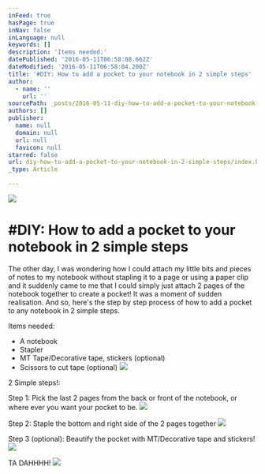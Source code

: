 ```yaml
---
inFeed: true
hasPage: true
inNav: false
inLanguage: null
keywords: []
description: 'Items needed:'
datePublished: '2016-05-11T06:58:08.662Z'
dateModified: '2016-05-11T06:58:04.200Z'
title: '#DIY: How to add a pocket to your notebook in 2 simple steps'
author:
  - name: ''
    url: ''
sourcePath: _posts/2016-05-11-diy-how-to-add-a-pocket-to-your-notebook-in-2-simple-steps.md
authors: []
publisher:
  name: null
  domain: null
  url: null
  favicon: null
starred: false
url: diy-how-to-add-a-pocket-to-your-notebook-in-2-simple-steps/index.html
_type: Article

---
```

![](https://the-grid-user-content.s3-us-west-2.amazonaws.com/c83b6402-7091-4083-bbc5-b369884f3bc5.jpg)

# \#DIY: How to add a pocket to your notebook in 2 simple steps

The other day, I was wondering how I could attach my little bits and pieces of notes to my notebook without stapling it to a page or using a paper clip and it suddenly came to me that I could simply just attach 2 pages of the notebook together to create a pocket! It was a moment of sudden realisation. And so, here's the step by step process of how to add a pocket to any notebook in 2 simple steps.

Items needed:

* A notebook
* Stapler
* MT Tape/Decorative tape, stickers (optional)
* Scissors to cut tape (optional)
![](https://the-grid-user-content.s3-us-west-2.amazonaws.com/af3472ce-46ad-4879-a51a-0868b84c44e5.jpg)

2 Simple steps!:

Step 1: Pick the last 2 pages from the back or front of the notebook, or where ever you want your pocket to be.
![](https://the-grid-user-content.s3-us-west-2.amazonaws.com/1196e5a0-7ba0-4c1c-bfc6-364839d43c62.jpg)

Step 2: Staple the bottom and right side of the 2 pages together
![](https://the-grid-user-content.s3-us-west-2.amazonaws.com/c84c8282-7211-4c27-b985-9996bf5f3dfa.jpg)

Step 3 (optional): Beautify the pocket with MT/Decorative tape and stickers!
![](https://the-grid-user-content.s3-us-west-2.amazonaws.com/9ccb4ad8-0416-46d9-833e-d97db8793896.jpg)

TA DAHHHH!
![](https://the-grid-user-content.s3-us-west-2.amazonaws.com/119d46ff-7ae3-4830-a584-059ea10dbc16.jpg)
